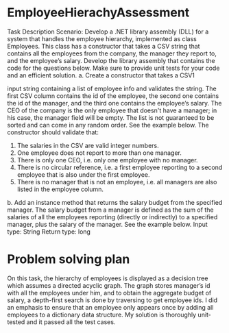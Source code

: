 # EmployeeHierachyAssessment
Task Description
Scenario:
Develop a .NET library assembly (DLL) for a system that handles the employee hierarchy, implemented as class
Employees. This class has a constructor that takes a CSV string that contains all the employees from the company,
the manager they report to, and the employee’s salary. Develop the library assembly that contains the code for the
questions below. Make sure to provide unit tests for your code and an efficient solution.
a. Create a constructor that takes a CSV1

input string containing a list of employee info and validates the
string. The first CSV column contains the id of the employee, the second one contains the id of the
manager, and the third one contains the employee’s salary. The CEO of the company is the only employee
that doesn't have a manager; in his case, the manager field will be empty. The list is not guaranteed to be
sorted and can come in any random order. See the example below.
The constructor should validate that:
1. The salaries in the CSV are valid integer numbers.
2. One employee does not report to more than one manager.
3. There is only one CEO, i.e. only one employee with no manager.
4. There is no circular reference, i.e. a first employee reporting to a second employee that is also under
the first employee.
5. There is no manager that is not an employee, i.e. all managers are also listed in the employee
column.

b. Add an instance method that returns the salary budget from the specified manager. The salary budget
from a manager is defined as the sum of the salaries of all the employees reporting (directly or indirectly)
to a specified manager, plus the salary of the manager. See the example below.
Input type: String
Return type: long


# Problem solving plan

On this task, the hierarchy of employees is displayed as a decision tree which assumes a directed acyclic graph. The graph stores manager’s id with all the employees under him, and to obtain the aggregate budget of salary, a depth-first search is done by traversing to get employee ids.
I did an emphasis to ensure that an employee only appears once by adding all employees to a dictionary data structure. My solution is thoroughly unit-tested and it passed all the test cases. 

